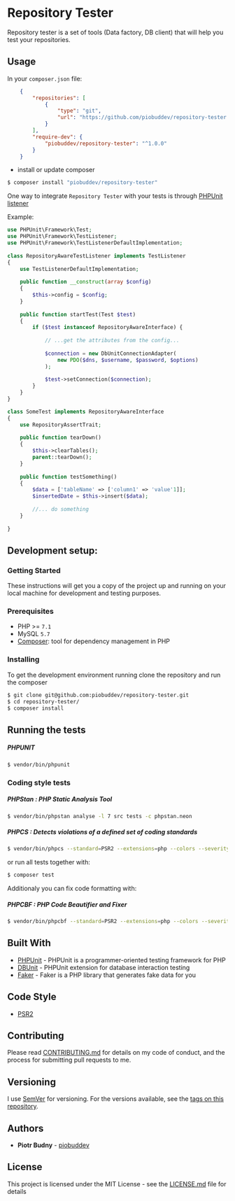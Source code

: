 # Repository Tester

Repository tester is a set of tools (Data factory, DB client) that will help you test your repositories. 

## Usage
In your `composer.json` file:
```json
    {
        "repositories": [
            {
                "type": "git",
                "url": "https://github.com/piobuddev/repository-tester.git"
            }
        ],
        "require-dev": {
            "piobuddev/repository-tester": "^1.0.0"
        }
    }
```
- install or update composer
```sh
$ composer install "piobuddev/repository-tester"
```

One way to integrate `Repository Tester` with your tests is through [PHPUnit listener](https://phpunit.de/manual/6.5/en/extending-phpunit.html)

Example:
```php
use PHPUnit\Framework\Test;
use PHPUnit\Framework\TestListener;
use PHPUnit\Framework\TestListenerDefaultImplementation;
   
class RepositoryAwareTestListener implements TestListener
{
    use TestListenerDefaultImplementation;
    
    public function __construct(array $config)
    {
        $this->config = $config;
    }    
        
    public function startTest(Test $test)
    {
        if ($test instanceof RepositoryAwareInterface) {
            
            // ...get the attributes from the config...
            
            $connection = new DbUnitConnectionAdapter(
                new PDO($dns, $username, $password, $options)
            );
            
            $test->setConnection($connection);
        }
    }
}
```

```php
class SomeTest implements RepositoryAwareInterface
{
    use RepositoryAssertTrait;
    
    public function tearDown()
    {
        $this->clearTables();
        parent::tearDown();
    }
    
    public function testSomething()
    {
        $data = ['tableName' => ['column1' => 'value'1]];
        $insertedDate = $this->insert($data);
        
        //... do something
    }
    
}

```

## Development setup:
### Getting Started

These instructions will get you a copy of the project up and running on your local machine for development and testing purposes.

### Prerequisites
* PHP >= `7.1`
* MySQL `5.7`
* [Composer](https://getcomposer.org/): tool for dependency management in PHP

### Installing

To get the development environment running clone the repository and run the composer

```sh
$ git clone git@github.com:piobuddev/repository-tester.git
$ cd repository-tester/
$ composer install
```

## Running the tests

##### PHPUNIT

```sh
$ vendor/bin/phpunit 
```

### Coding style tests
##### PHPStan : PHP Static Analysis Tool

```sh
$ vendor/bin/phpstan analyse -l 7 src tests -c phpstan.neon
```
##### PHPCS : Detects violations of a defined set of coding standards

```sh
$ vendor/bin/phpcs --standard=PSR2 --extensions=php --colors --severity=1 src
```

or run all tests together with:
```sh
$ composer test
```

Additionaly you can fix code formatting with:
##### PHPCBF : PHP Code Beautifier and Fixer

```sh
$ vendor/bin/phpcbf --standard=PSR2 --extensions=php --colors --severity=1 src
```

## Built With

* [PHPUnit](https://phpunit.de/) - PHPUnit is a programmer-oriented testing framework for PHP
* [DBUnit](https://github.com/sebastianbergmann/dbunit) - PHPUnit extension for database interaction testing
* [Faker](https://github.com/fzaninotto/Faker) - Faker is a PHP library that generates fake data for you

## Code Style
* [PSR2](https://www.php-fig.org/psr/psr-2/)


## Contributing

Please read [CONTRIBUTING.md](https://gist.github.com/piobuddev/c04b7341f68da9718907cb593012d746) for details on my code of conduct, and the process for submitting pull requests to me.

## Versioning

I use [SemVer](http://semver.org/) for versioning. For the versions available, see the [tags on this repository](https://github.com/your/project/tags). 

## Authors

* **Piotr Budny** - [piobuddev](https://github.com/piobuddev)

## License

This project is licensed under the MIT License - see the [LICENSE.md](https://github.com/piobuddev/repository-tester/blob/master/LICENSE.md) file for details
